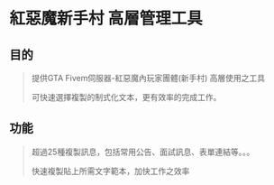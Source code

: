 # 紅惡魔新手村 高層管理工具
## 目的
> 提供GTA Fivem伺服器-紅惡魔內玩家團體(新手村) 高層使用之工具
> 
> 可快速選擇複製的制式化文本，更有效率的完成工作。

## 功能
> 超過25種複製訊息，包括常用公告、面試訊息、表單連結等。。。
>
> 快速複製貼上所需文字範本，加快工作之效率
